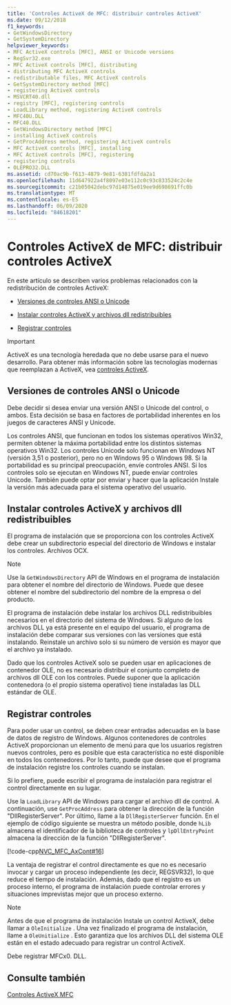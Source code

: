 ```yaml
---
title: 'Controles ActiveX de MFC: distribuir controles ActiveX'
ms.date: 09/12/2018
f1_keywords:
- GetWindowsDirectory
- GetSystemDirectory
helpviewer_keywords:
- MFC ActiveX controls [MFC], ANSI or Unicode versions
- RegSvr32.exe
- MFC ActiveX controls [MFC], distributing
- distributing MFC ActiveX controls
- redistributable files, MFC ActiveX controls
- GetSystemDirectory method [MFC]
- registering ActiveX controls
- MSVCRT40.dll
- registry [MFC], registering controls
- LoadLibrary method, registering ActiveX controls
- MFC40U.DLL
- MFC40.DLL
- GetWindowsDirectory method [MFC]
- installing ActiveX controls
- GetProcAddress method, registering ActiveX controls
- MFC ActiveX controls [MFC], installing
- MFC ActiveX controls [MFC], registering
- registering controls
- OLEPRO32.DLL
ms.assetid: cd70ac9b-f613-4879-9e81-6381fdfda2a1
ms.openlocfilehash: 11d647922a4f8097e03e112c0c93c833524c2c4e
ms.sourcegitcommit: c21b05042debc97d14875e019ee9d698691ffc0b
ms.translationtype: MT
ms.contentlocale: es-ES
ms.lasthandoff: 06/09/2020
ms.locfileid: "84618201"
---
```

# <a name="mfc-activex-controls-distributing-activex-controls"></a>Controles ActiveX de MFC: distribuir controles ActiveX

En este artículo se describen varios problemas relacionados con la redistribución de controles ActiveX:

- [Versiones de controles ANSI o Unicode](#_core_ansi_or_unicode_control_versions)

- [Instalar controles ActiveX y archivos dll redistribuibles](#_core_installing_activex_controls_and_redistributable_dlls)

- [Registrar controles](#_core_registering_controls)

>[!IMPORTANT]
> ActiveX es una tecnología heredada que no debe usarse para el nuevo desarrollo. Para obtener más información sobre las tecnologías modernas que reemplazan a ActiveX, vea [controles ActiveX](activex-controls.md).

## <a name="ansi-or-unicode-control-versions"></a><a name="_core_ansi_or_unicode_control_versions"></a>Versiones de controles ANSI o Unicode

Debe decidir si desea enviar una versión ANSI o Unicode del control, o ambos. Esta decisión se basa en factores de portabilidad inherentes en los juegos de caracteres ANSI y Unicode.

Los controles ANSI, que funcionan en todos los sistemas operativos Win32, permiten obtener la máxima portabilidad entre los distintos sistemas operativos Win32. Los controles Unicode solo funcionan en Windows NT (versión 3,51 o posterior), pero no en Windows 95 o Windows 98. Si la portabilidad es su principal preocupación, envíe controles ANSI. Si los controles solo se ejecutan en Windows NT, puede enviar controles Unicode. También puede optar por enviar y hacer que la aplicación Instale la versión más adecuada para el sistema operativo del usuario.

## <a name="installing-activex-controls-and-redistributable-dlls"></a><a name="_core_installing_activex_controls_and_redistributable_dlls"></a>Instalar controles ActiveX y archivos dll redistribuibles

El programa de instalación que se proporciona con los controles ActiveX debe crear un subdirectorio especial del directorio de Windows e instalar los controles. Archivos OCX.

> [!NOTE]
> Use la `GetWindowsDirectory` API de Windows en el programa de instalación para obtener el nombre del directorio de Windows. Puede que desee obtener el nombre del subdirectorio del nombre de la empresa o del producto.

El programa de instalación debe instalar los archivos DLL redistribuibles necesarios en el directorio del sistema de Windows. Si alguno de los archivos DLL ya está presente en el equipo del usuario, el programa de instalación debe comparar sus versiones con las versiones que está instalando. Reinstale un archivo solo si su número de versión es mayor que el archivo ya instalado.

Dado que los controles ActiveX solo se pueden usar en aplicaciones de contenedor OLE, no es necesario distribuir el conjunto completo de archivos dll OLE con los controles. Puede suponer que la aplicación contenedora (o el propio sistema operativo) tiene instaladas las DLL estándar de OLE.

## <a name="registering-controls"></a><a name="_core_registering_controls"></a>Registrar controles

Para poder usar un control, se deben crear entradas adecuadas en la base de datos de registro de Windows. Algunos contenedores de controles ActiveX proporcionan un elemento de menú para que los usuarios registren nuevos controles, pero es posible que esta característica no esté disponible en todos los contenedores. Por lo tanto, puede que desee que el programa de instalación registre los controles cuando se instalan.

Si lo prefiere, puede escribir el programa de instalación para registrar el control directamente en su lugar.

Use la `LoadLibrary` API de Windows para cargar el archivo dll de control. A continuación, use `GetProcAddress` para obtener la dirección de la función "DllRegisterServer". Por último, llame a la `DllRegisterServer` función. En el ejemplo de código siguiente se muestra un método posible, donde `hLib` almacena el identificador de la biblioteca de controles y `lpDllEntryPoint` almacena la dirección de la función "DllRegisterServer".

[!code-cpp[NVC_MFC_AxCont#16](codesnippet/cpp/mfc-activex-controls-distributing-activex-controls_1.cpp)]

La ventaja de registrar el control directamente es que no es necesario invocar y cargar un proceso independiente (es decir, REGSVR32), lo que reduce el tiempo de instalación. Además, dado que el registro es un proceso interno, el programa de instalación puede controlar errores y situaciones imprevistas mejor que un proceso externo.

> [!NOTE]
> Antes de que el programa de instalación Instale un control ActiveX, debe llamar a `OleInitialize` . Una vez finalizado el programa de instalación, llame a `OleUnitialize` . Esto garantiza que los archivos DLL del sistema OLE están en el estado adecuado para registrar un control ActiveX.

Debe registrar MFCx0. DLL.

## <a name="see-also"></a>Consulte también

[Controles ActiveX MFC](mfc-activex-controls.md)
